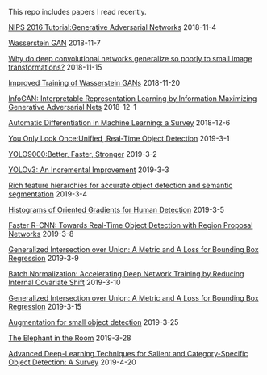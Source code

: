 This repo includes papers I read recently.
<html>
  <body>
    <p><a href="https://arxiv.org/pdf/1701.00160.pdf">NIPS 2016 Tutorial:Generative Adversarial Networks</a> 2018-11-4</p>
    <p><a href="https://arxiv.org/pdf/1701.07875.pdf">Wasserstein GAN</a> 2018-11-7</p>
    <p><a href="https://arxiv.org/pdf/1805.12177.pdf">Why do deep convolutional networks generalize so
poorly to small image transformations?</a> 2018-11-15</p>
    <p><a href="https://arxiv.org/pdf/1704.00028.pdf">Improved Training of Wasserstein GANs</a> 2018-11-20</p>
    <p><a href="https://arxiv.org/pdf/1606.03657.pdf">InfoGAN: Interpretable Representation Learning by Information Maximizing Generative Adversarial Nets</a> 2018-12-1</p>
    <p><a href="https://arxiv.org/pdf/1502.05767.pdf">Automatic Differentiation in Machine Learning: a Survey</a> 2018-12-6</p>
    <p><a href="https://www.cv-foundation.org/openaccess/content_cvpr_2016/papers/Redmon_You_Only_Look_CVPR_2016_paper.pdf">You Only Look Once:Unified, Real-Time Object Detection</a> 2019-3-1</p>
    <p><a href="http://openaccess.thecvf.com/content_cvpr_2017/papers/Redmon_YOLO9000_Better_Faster_CVPR_2017_paper.pdf">YOLO9000:Better, Faster, Stronger</a> 2019-3-2</p>
    <p><a href="https://arxiv.org/pdf/1804.02767.pdf">YOLOv3: An Incremental Improvement</a> 2019-3-3</p>
    <p><a href="http://openaccess.thecvf.com/content_cvpr_2014/papers/Girshick_Rich_Feature_Hierarchies_2014_CVPR_paper.pdf">Rich feature hierarchies for accurate object detection and semantic segmentation</a> 2019-3-4</p>
    <p><a href="https://hal.inria.fr/file/index/docid/548512/filename/hog_cvpr2005.pdf">Histograms of Oriented Gradients for Human Detection</a> 2019-3-5</p>
    <p><a href="http://papers.nips.cc/paper/5638-faster-r-cnn-towards-real-time-object-detection-with-region-proposal-networks.pdf">Faster R-CNN: Towards Real-Time Object Detection with Region Proposal Networks</a> 2019-3-8</p>
    <p><a href="https://arxiv.org/pdf/1902.09630.pdf">Generalized Intersection over Union: A Metric and A Loss for Bounding Box Regression</a> 2019-3-9</p>
    <p><a href="https://arxiv.org/pdf/1502.03167.pdf">Batch Normalization: Accelerating Deep Network Training by Reducing Internal Covariate Shift</a> 2019-3-10</p>
    <p><a href="https://arxiv.org/pdf/1902.09630.pdf">Generalized Intersection over Union: A Metric and A Loss for Bounding Box Regression</a> 2019-3-15</p>
    <p><a href="https://arxiv.org/pdf/1902.07296.pdf">Augmentation for small object detection</a> 2019-3-25</p>
    <p><a href="https://arxiv.org/pdf/1808.03305.pdf">The Elephant in the Room</a> 2019-3-28</p>
    <p><a href="https://ieeexplore.ieee.org/abstract/document/8253582">Advanced Deep-Learning Techniques for Salient and Category-Specific Object Detection: A Survey</a> 2019-4-20</p>
  </body>
</html>
